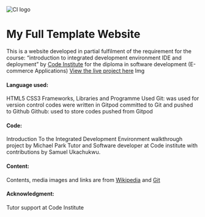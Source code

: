 ![CI logo](https://codeinstitute.s3.amazonaws.com/fullstack/ci_logo_small.png)

# My Full Template Website
This is a website developed in partial fulfilment of the requirement for the course: “introduction to integrated development environment IDE and deployment” by [Code Institute](https://codeinstitute.net/) for the diploma in software development (E-commerce Applications)
[View the live project here](https://samuelukachukwu.github.io/my-full-template/)
Img

#### Language used:
HTML5
CSS3
Frameworks, Libraries and Programme Used
Git: was used for version control codes were written in Gitpod committed to Git and pushed to Github
Github: used to store codes pushed from Gitpod
#### Code:
Introduction To the Integrated Development Environment walkthrough project by Michael Park Tutor and Software developer at Code institute with contributions by Samuel Ukachukwu.
#### Content:
Contents, media images  and links are from [Wikipedia](https://www.wikipedia.org) and [Git](https://git-scm.com)
#### Acknowledgment: 
Tutor support at Code Institute 

